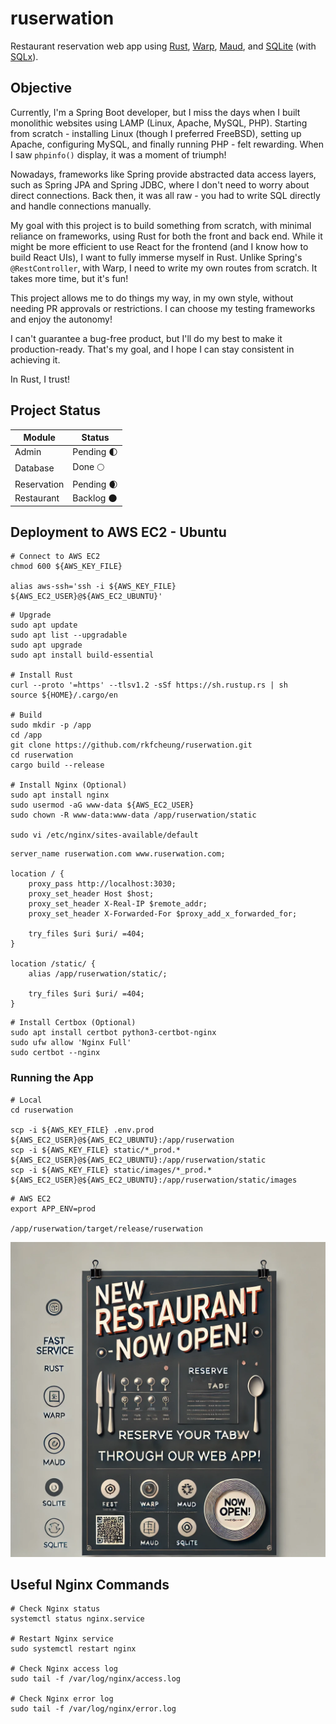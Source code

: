 # ruserwation

Restaurant reservation web app using [Rust](https://www.rust-lang.org), [Warp](https://github.com/seanmonstar/warp), [Maud](https://maud.lambda.xyz/), and [SQLite](https://www.sqlite.org) (with [SQLx](https://github.com/launchbadge/sqlx)).

## Objective

Currently, I'm a Spring Boot developer, but I miss the days when I built monolithic websites using LAMP (Linux, Apache, MySQL, PHP). Starting from scratch - installing Linux (though I preferred FreeBSD), setting up Apache, configuring MySQL, and finally running PHP - felt rewarding. When I saw `phpinfo()` display, it was a moment of triumph!

Nowadays, frameworks like Spring provide abstracted data access layers, such as Spring JPA and Spring JDBC, where I don't need to worry about direct connections. Back then, it was all raw - you had to write SQL directly and handle connections manually.

My goal with this project is to build something from scratch, with minimal reliance on frameworks, using Rust for both the front and back end. While it might be more efficient to use React for the frontend (and I know how to build React UIs), I want to fully immerse myself in Rust. Unlike Spring's `@RestController`, with Warp, I need to write my own routes from scratch. It takes more time, but it's fun!

This project allows me to do things my way, in my own style, without needing PR approvals or restrictions. I can choose my testing frameworks and enjoy the autonomy!

I can't guarantee a bug-free product, but I'll do my best to make it production-ready. That's my goal, and I hope I can stay consistent in achieving it.

In Rust, I trust!

## Project Status

| Module      | Status                         |
| ----------- | ------------------------------ |
| Admin       | Pending :first_quarter_moon:   |
| Database    | Done :full_moon:               |
| Reservation | Pending :waxing_crescent_moon: |
| Restaurant  | Backlog :new_moon:             |

## Deployment to AWS EC2 - Ubuntu

```shell
# Connect to AWS EC2
chmod 600 ${AWS_KEY_FILE}

alias aws-ssh='ssh -i ${AWS_KEY_FILE} ${AWS_EC2_USER}@${AWS_EC2_UBUNTU}'
```

```shell
# Upgrade
sudo apt update
sudo apt list --upgradable
sudo apt upgrade
sudo apt install build-essential

# Install Rust
curl --proto '=https' --tlsv1.2 -sSf https://sh.rustup.rs | sh
source ${HOME}/.cargo/en

# Build
sudo mkdir -p /app
cd /app
git clone https://github.com/rkfcheung/ruserwation.git
cd ruserwation
cargo build --release

# Install Nginx (Optional)
sudo apt install nginx
sudo usermod -aG www-data ${AWS_EC2_USER}
sudo chown -R www-data:www-data /app/ruserwation/static

sudo vi /etc/nginx/sites-available/default
```

```text
server_name ruserwation.com www.ruserwation.com;

location / {
	proxy_pass http://localhost:3030;
	proxy_set_header Host $host;
	proxy_set_header X-Real-IP $remote_addr;
	proxy_set_header X-Forwarded-For $proxy_add_x_forwarded_for;

	try_files $uri $uri/ =404;
}

location /static/ {
	alias /app/ruserwation/static/;

	try_files $uri $uri/ =404;
}
```

```shell
# Install Certbox (Optional)
sudo apt install certbot python3-certbot-nginx
sudo ufw allow 'Nginx Full'
sudo certbot --nginx
```

### Running the App

```shell
# Local
cd ruserwation

scp -i ${AWS_KEY_FILE} .env.prod ${AWS_EC2_USER}@${AWS_EC2_UBUNTU}:/app/ruserwation
scp -i ${AWS_KEY_FILE} static/*_prod.* ${AWS_EC2_USER}@${AWS_EC2_UBUNTU}:/app/ruserwation/static
scp -i ${AWS_KEY_FILE} static/images/*_prod.* ${AWS_EC2_USER}@${AWS_EC2_UBUNTU}:/app/ruserwation/static/images
```

```shell
# AWS EC2
export APP_ENV=prod

/app/ruserwation/target/release/ruserwation
```

![ruserwation](static/images/poster.webp)

## Useful Nginx Commands

```shell
# Check Nginx status
systemctl status nginx.service

# Restart Nginx service
sudo systemctl restart nginx

# Check Nginx access log
sudo tail -f /var/log/nginx/access.log

# Check Nginx error log
sudo tail -f /var/log/nginx/error.log
```
